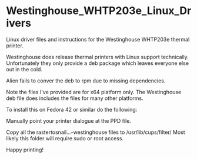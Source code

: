 # Westinghouse_WHTP203e_Linux_Drivers
Linux driver files and instructions for the Westinghouse WHTP203e thermal printer.

Westinghouse does release thermal printers with Linux support technically. Unfortunately they only provide a deb package which leaves everyone else out in the cold.

Alien fails to conver the deb to rpm due to missing dependencies.

Note the files I've provided are for x64 platform only. The Westinghouse deb file does includes the files for many other platforms.

To install this on Fedora 42 or similar do the following:

Manually point your printer dialogue at the PPD file.

Copy all the rastertosnail...-westinghouse files to /usr/lib/cups/filter/ Most likely this folder will require sudo or root access.

Happy printing!
